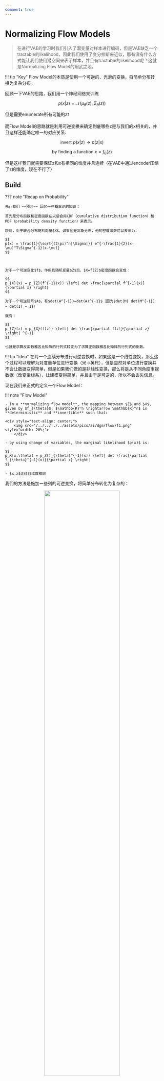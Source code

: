 ```yaml
---
comment: true
---
```



# Normalizing Flow Models

>在进行VAE的学习时我们引入了潜变量对样本进行编码，但是VAE缺乏一个tractable的likelihood，因此我们使用了变分推断来近似，那有没有什么方式能让我们使用潜空间来表示样本，并且有tractable的likelihood呢？这就是Normalizing Flow Model的用武之地。

!!! tip "Key"
    Flow Model的本质是使用一个可逆的、光滑的变换，将简单分布转换为复杂分布。

回顾一下VAE的思路，我们用一个神经网络来训练

$$
p(x|z) = \mathcal{N}(\mu_{\theta}(z),\Sigma_{\theta}(z))
$$

但是需要enumerate所有可能的z❗️


而Flow Model的思路就是利用可逆变换来确定到底哪些z是与我们的x相关的，并且这样还能确定唯一的对应关系:

$$
\text{invert } p(x|z) \rightarrow p(z|x)
$$

$$
\text{by finding a function } x = f_{\theta}(z) 
$$

但是这样我们就需要保证z和x有相同的维度并且连续（在VAE中通过encoder压缩了z的维度，现在不行了）




## Build

??? note "Recap on Probability"

    先让我们 ~~预习~~ 回忆一些概率论的知识：

    首先是分布函数和密度函数在以后会用CDF（cumulative distribution function）和PDF（probability density function）来表示。

    哦对，对于联合分布随机向量$X$，如果他是高斯分布，他的密度函数可以表示为：

    $$
    p(x) = \frac{1}{\sqrt{(2\pi)^n|\Sigma|}} e^{-\frac{1}{2}(x-\mu)^T\Sigma^{-1}(x-\mu)}
    $$



    对于一个可逆变化$f$，作用到随机变量$Z$后，$X=f(Z)$密度函数会变成：

    $$
    p_{X}(x) = p_{Z}(f^{-1}(x)) \left| det \frac{\partial f^{-1}(x)}{\partial x} \right|
    $$

    对于一个可逆矩阵$A$，有$det(A^{-1})=det(A)^{-1}$（因为$det(M) det(M^{-1}) = det(I) = 1$）

    就有：

    $$
    p_{Z}(z) = p_{X}(f(z)) \left| det \frac{\partial f(z)}{\partial z} \right| ^{-1}
    $$

    也就是求算反函数雅各比矩阵的行列式转变为了求算正函数雅各比矩阵的行列式的倒数。

!!! tip "Idea"
    在对一个连续分布进行可逆变换时，如果这是一个线性变换，那么这个过程可以理解为对度量单位进行变换（米->英尺），但是显然对单位进行变换并不会让数据变得简单，但是如果我们做的是非线性变换，那么将是从不同角度审视数据（改变坐标系），让建模变得简单，并且由于是可逆的，所以不会丢失信息。

现在我们来正式的定义一个Flow Model：

!!! note "Flow Model"

    - In a **normalizing flow model**, the mapping between $Z$ and $X$, given by $f_{\theta}$: $\mathbb{R}^n \rightarrow \mathbb{R}^n$ is **deterministic** and **invertible** such that:

    <div style="text-align: center;">
        <img src="/../../../../assets/pics/ai/dgm/flow/f1.png" style="width: 20%;">
        </div>
    
    - by using change of variables, the marginal likelihood $p(x)$ is:

    $$
    p_X(x,\theta) = p_Z(f_{\theta}^{-1}(x)) \left| det \frac{\partial f_{\theta}^{-1}(x)}{\partial x} \right|
    $$

    - $x,z$连续且维数相同

我们的方法是施加一些列的可逆变换，将简单分布转化为复杂的：

<div style="text-align: center;">
    <img src="/../../../../assets/pics/ai/dgm/flow/f2.png" style="width: 70%;">
    </div>

可以这样表示

$$
\begin{align}
z_K &= f_{\theta_K} \circ \dots \circ f_{\theta_0}(z_0) \\ &= f_{\theta_K}(f_{\theta_{K-1}}(\dots f_{\theta_0}(z_0))) 
\end{align}
$$

- 从一个简单分布$z_0$开始，应用一系列的可逆变换，我没有省略$\theta$的脚注，因为每一个函数的训练参数都是不同的

接下来看一下最后的$p_X(x)$怎么推导：

对Flow过程的第$i$个函数，有：

$$
\begin{align}
z_{i-1} &\sim p_{i-1}(z_{i-1}) \\
z_i &= f_{i}(z_{i-1}),\text{ thus }z_{i-1} = f_{i}^{-1}(z_i) \\ \\
\text{then using change of variables formula:} \\
p_i(z_i) &= p_{i-1}(f_{i}^{-1}(z_i)) \left| det \frac{\partial f_{i}^{-1}(z_i)}{\partial z_i} \right| \\
&= p_{i-1}(z_{i-1}) {\left| det \frac{\partial f_{i}(z_{i-1})}{\partial z_{i-1}} \right|}^{-1} \\
\end{align}
$$

对等号两边取对数：

$$
\log p_i(z_i) = \log p_{i-1}(z_{i-1}) - \log \left| det \frac{\partial f_{i}(z_{i-1})}{\partial z_{i-1}} \right|
$$

最后对整个过程累加：

$$
\begin{aligned}
\log p(\mathbf{x})=\log f_K\left(\mathbf{z}_K\right) & =\log f_{K-1}\left(\mathbf{z}_{K-1}\right)-\log \left|\operatorname{det} \frac{d f_K}{d \mathbf{z}_{K-1}}\right| \\
& =\log f_{K-2}\left(\mathbf{z}_{K-2}\right)-\log \left|\operatorname{det} \frac{d f_{K-1}}{d \mathbf{z}_{K-2}}\right|-\log \left|\operatorname{det} \frac{d f_K}{d \mathbf{z}_{K-1}}\right| \\
& =\ldots \\
& =\log f_0\left(\mathbf{z}_0\right)-\sum_{i=1}^K \log \left|\operatorname{det} \frac{d f_i}{d \mathbf{z}_{i-1}}\right|
\end{aligned}
$$

这样一个path就是一个flow，如果我们将$f$替换为连续的分布$\pi_i$，那么我们得到的就是一个normalized flow

需要注意的是：

- $f_i$的选择是easily invertable的（因为我们要对其进行训练，所以无论我们怎么改变$\theta_i$，都要保证$f_i$是可逆的）
- 雅各比矩阵的行列式要易于计算

最终的criterion就是对数据集$\mathcal{D}$的negative log-likelihood

$$
\mathcal{L}(\mathcal{D}) = -\frac{1}{|\mathcal{D|}} \sum_{x \in \mathcal{D}} \log p(x)
$$

然后在这之中优化你的参数$\theta_i$



在得到一个训练好的模型后，直接sample：

$$
z \sim p_{Z}(z) \space \space
x = f_{\theta}(z)
$$


## Optimize

现在我们有了一个训练模型的整体思路，但是可以看到计算雅各比矩阵的过程是求n阶矩阵的行列式，这个过程的复杂度是$O(n^3)$，所以需要一些方法来简化这个过程

一个思路就是使得雅各比矩阵是一个三角矩阵，这样我们就可以直接使用对角线上的元素来计算行列式，复杂度就变成了$O(n)$


原始的：

$$
\mathbf{x} = (x_1, \dots, x_n) = f(\mathbf{z}) = (f_1(z_1, \dots, z_n), \dots, f_n(z_1, \dots, z_n))
$$

$$
J=\frac{\partial \mathbf{f}}{\partial \mathbf{z}}=\left(\begin{array}{ccc}
\frac{\partial f_1}{\partial z_1} & \cdots & \frac{\partial f_1}{\partial z_n} \\
\cdots & \cdots & \cdots \\
\frac{\partial f_n}{\partial z_1} & \cdots & \frac{\partial f_n}{\partial z_n}
\end{array}\right)
$$

假如我们想要让J变为下三角矩阵，那么对角线右上的部分全为0，这就要求每一个$x_i=f_i(\mathbf{z})$只与$z_i$及$z_i$之前的变量有关（这一点有些类似于AutoRegressive Model）

## Case Study

### NICE
>Non-linear Independent Component Estimation

NICE是Flow Model比较早的落地，基本思想是采用可逆的仿射变换 ~~是这么个东西吧~~ 来构造一个det = 1的雅各比矩阵

使用的Flow层被称为Additive Coupling Layer（加性耦合层）：

$$
\begin{aligned}
\mathbf{z}_{1:d} &= \mathbf{x}_{1:d} \\
\mathbf{z}_{d+1:n} &= \mathbf{z}_{d+1:n} + m_{\theta}(\mathbf{z}_{1:d})
\end{aligned}
$$

也就是将z切割为两部分，第一部分保持不变，第二部分仅仅是平移一下，平移的参数$m_{\theta}$是一个可学习的神经网络

这个过程显然是可逆的，只需要移项就能做到，同时移项后$m_{\theta}$的项是常数项，求导后雅各比矩阵对角线上元素为1

同时在应用这些addictive coupling层后，还需要最后有一个rescaling layer：

$$
x_i = s_iz_i
$$

这个层的雅各比矩阵对角线上元素为$s_i$，所以雅各比矩阵的行列式为$\prod_{i=1}^n s_i$

### Real-NVP
> Real-valued non-volume preserving

不同于NICE的 volume preserving，Real-NVP采用了shifting+scale（仍旧是仿射变换affine transformation）的方式：

$$
\begin{align}
\mathbf{y}_{1:d} &= \mathbf{x}_{1:d} \\
\mathbf{y}_{d+1:D} &= \mathbf{x}_{d+1:D} \odot \exp(s_{\theta}(\mathbf{x}_{1:d})) + t_{\theta}(\mathbf{x}_{1:d})
\end{align}
$$

其中的$s_{\theta}$和$t_{\theta}$分别是缩放因子和平移因子，是d维输入n-d维输出的函数，$\odot$是element-wise product（逐元素乘法）

- 在缩放因子前使用了一个exp，这样就能保证缩放因子为正数

最后得到的雅各比矩阵行列式为：

$$
\det(\mathbf{J}) = \prod_{j=1}^{D-d} \exp(s_{\theta_j}(\mathbf{x}_{1:d}))
$$


??? quote "code"

    ```python
    import torch
    import torch.nn as nn

    class AffineCouplingLayer(nn.Module):
    def __init__(self, input_dim, hidden_dim):
        super().__init__()
        # 定义生成s和t的神经网络
        self.scale_shift_net = nn.Sequential(
            nn.Linear(input_dim // 2, hidden_dim),  # 输入x1的维度为input_dim//2
            nn.ReLU(),
            nn.Linear(hidden_dim, input_dim)         # 输出s和t的拼接，各占一半维度

    def forward(self, x, reverse=False):
        x1, x2 = x.chunk(2, dim=-1)  # 将输入分为x1和x2
        st = self.scale_shift_net(x1)
        s, t = st.chunk(2, dim=-1)    # 拆分出s和t
        s = torch.exp(s)              # 对s取指数，确保缩放因子正定

        if not reverse:
            # 正向变换：h2 = x2 * s + t
            h2 = x2 * s + t
            h = torch.cat([x1, h2], dim=-1)
            log_det = torch.sum(torch.log(s), dim=-1)  # 对数行列式
            return h, log_det
        else:
            # 逆向变换：x2 = (h2 - t) / s
            x2 = (x2 - t) / s
            x = torch.cat([x1, x2], dim=-1)
            log_det = -torch.sum(torch.log(s), dim=-1)
            return x, log_det
    ```

## Autoregressive Flow

首先我们先来从AutoRegressive Model开始：

给定一个自回归模型的密度函数定义：

$$
p(x) = \prod_{i=1}^n p(x_i|x_{<i})
$$

从先前的自回归视角，我们很清楚的知道这个过程的每个密度函数依赖于前$i-1$个变量

首先确定一个初始的$z_1$，我们假设服从标准高斯分布，$p(x)$服从正态分布$\mathcal{N}(\mu(x), \exp(\alpha(x)^2))$

$$
x_1 = \exp(\alpha_1)z_1 + \mu_1 \text{ and compute } \mu_2 \alpha_2
$$

以此类推我们







## References

[Lil'Log](https://lilianweng.github.io/posts/2018-10-13-flow-models/)